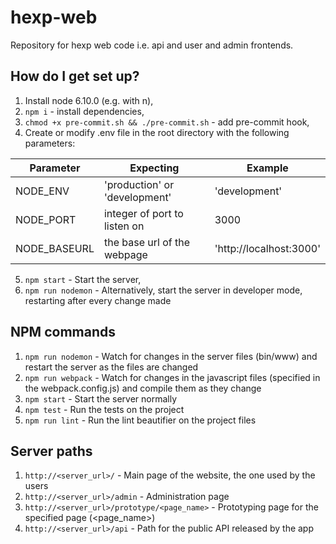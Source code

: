 # hexp-web
Repository for hexp web code i.e. api and user and admin frontends.

## How do I get set up?
1. Install node 6.10.0 (e.g. with n),
2. `npm i` - install dependencies,
3. `chmod +x pre-commit.sh && ./pre-commit.sh` - add pre-commit hook,
4. Create or modify .env file in the root directory with the following parameters:

Parameter | Expecting | Example
--- | --- | ---
NODE_ENV | 'production' or 'development' | 'development'
NODE_PORT | integer of port to listen on | 3000
NODE_BASEURL | the base url of the webpage | 'http://localhost:3000'

5. `npm start` - Start the server,
6. `npm run nodemon` - Alternatively, start the server in developer mode, restarting after every change made

## NPM commands
1. `npm run nodemon` - Watch for changes in the server files (bin/www) and restart the server as the files are changed
2. `npm run webpack` - Watch for changes in the javascript files (specified in the webpack.config.js) and compile them as they change
3. `npm start` - Start the server normally
4. `npm test` - Run the tests on the project
5. `npm run lint` - Run the lint beautifier on the project files

## Server paths
1. `http://<server_url>/` - Main page of the website, the one used by the users
2. `http://<server_url>/admin` - Administration page
3. `http://<server_url>/prototype/<page_name>` - Prototyping page for the specified page (<page_name>)
4. `http://<server_url>/api` - Path for the public API released by the app